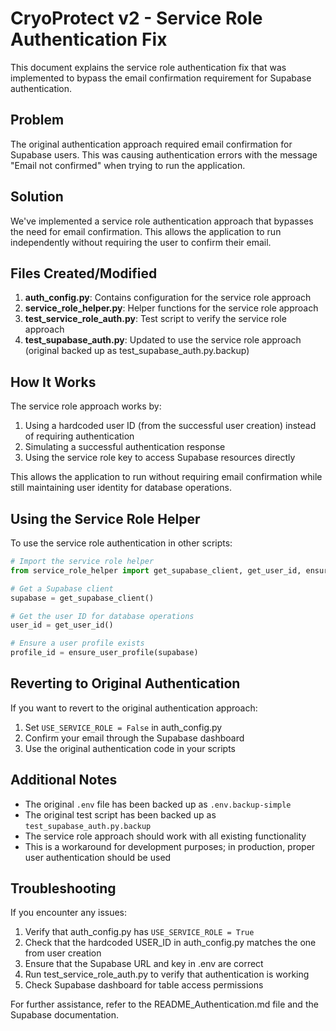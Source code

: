 # CryoProtect v2 - Service Role Authentication Fix

This document explains the service role authentication fix that was implemented to bypass the email confirmation requirement for Supabase authentication.

## Problem

The original authentication approach required email confirmation for Supabase users. This was causing authentication errors with the message "Email not confirmed" when trying to run the application.

## Solution

We've implemented a service role authentication approach that bypasses the need for email confirmation. This allows the application to run independently without requiring the user to confirm their email.

## Files Created/Modified

1. **auth_config.py**: Contains configuration for the service role approach
2. **service_role_helper.py**: Helper functions for the service role approach
3. **test_service_role_auth.py**: Test script to verify the service role approach
4. **test_supabase_auth.py**: Updated to use the service role approach (original backed up as test_supabase_auth.py.backup)

## How It Works

The service role approach works by:

1. Using a hardcoded user ID (from the successful user creation) instead of requiring authentication
2. Simulating a successful authentication response
3. Using the service role key to access Supabase resources directly

This allows the application to run without requiring email confirmation while still maintaining user identity for database operations.

## Using the Service Role Helper

To use the service role authentication in other scripts:

```python
# Import the service role helper
from service_role_helper import get_supabase_client, get_user_id, ensure_user_profile

# Get a Supabase client
supabase = get_supabase_client()

# Get the user ID for database operations
user_id = get_user_id()

# Ensure a user profile exists
profile_id = ensure_user_profile(supabase)
```

## Reverting to Original Authentication

If you want to revert to the original authentication approach:

1. Set `USE_SERVICE_ROLE = False` in auth_config.py
2. Confirm your email through the Supabase dashboard
3. Use the original authentication code in your scripts

## Additional Notes

- The original `.env` file has been backed up as `.env.backup-simple`
- The original test script has been backed up as `test_supabase_auth.py.backup`
- The service role approach should work with all existing functionality
- This is a workaround for development purposes; in production, proper user authentication should be used

## Troubleshooting

If you encounter any issues:

1. Verify that auth_config.py has `USE_SERVICE_ROLE = True`
2. Check that the hardcoded USER_ID in auth_config.py matches the one from user creation
3. Ensure that the Supabase URL and key in .env are correct
4. Run test_service_role_auth.py to verify that authentication is working
5. Check Supabase dashboard for table access permissions

For further assistance, refer to the README_Authentication.md file and the Supabase documentation.
